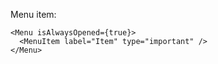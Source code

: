 Menu item:

    <Menu isAlwaysOpened={true}>
      <MenuItem label="Item" type="important" />
    </Menu>
